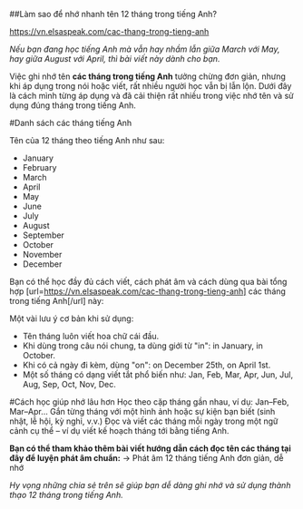 ##Làm sao để nhớ nhanh tên 12 tháng trong tiếng Anh?

https://vn.elsaspeak.com/cac-thang-trong-tieng-anh

_Nếu bạn đang học tiếng Anh mà vẫn hay nhầm lẫn giữa March với May, hay giữa August với April, thì bài viết này dành cho bạn._

Việc ghi nhớ tên **các tháng trong tiếng Anh** tưởng chừng đơn giản, nhưng khi áp dụng trong nói hoặc viết, rất nhiều người học vẫn bị lẫn lộn. Dưới đây là cách mình từng áp dụng và đã cải thiện rất nhiều trong việc nhớ tên và sử dụng đúng tháng trong tiếng Anh.

#Danh sách các tháng tiếng Anh

Tên của 12 tháng theo tiếng Anh như sau:
- January
- February
- March
- April
- May
- June
- July
- August
- September
- October
- November
- December

Bạn có thể học đầy đủ cách viết, cách phát âm và cách dùng qua bài tổng hợp [url=https://vn.elsaspeak.com/cac-thang-trong-tieng-anh] các tháng trong tiếng Anh[/url] này:

Một vài lưu ý cơ bản khi sử dụng:
- Tên tháng luôn viết hoa chữ cái đầu.
- Khi dùng trong câu nói chung, ta dùng giới từ "in": in January, in October.
- Khi có cả ngày đi kèm, dùng "on": on December 25th, on April 1st.
- Một số tháng có dạng viết tắt phổ biến như: Jan, Feb, Mar, Apr, Jun, Jul, Aug, Sep, Oct, Nov, Dec.

#Cách học giúp nhớ lâu hơn
Học theo cặp tháng gần nhau, ví dụ: Jan–Feb, Mar–Apr…
Gắn từng tháng với một hình ảnh hoặc sự kiện bạn biết (sinh nhật, lễ hội, kỳ nghỉ, v.v.)
Đọc và viết các tháng mỗi ngày trong một ngữ cảnh cụ thể – ví dụ viết kế hoạch tháng tới bằng tiếng Anh.

**Bạn có thể tham khảo thêm bài viết hướng dẫn cách đọc tên các tháng tại đây để luyện phát âm chuẩn:**
 → Phát âm 12 tháng tiếng Anh đơn giản, dễ nhớ

_Hy vọng những chia sẻ trên sẽ giúp bạn dễ dàng ghi nhớ và sử dụng thành thạo 12 tháng trong tiếng Anh._

